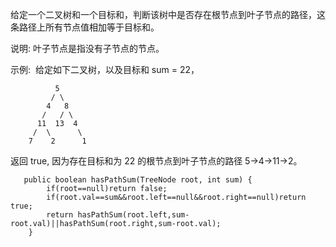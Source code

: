 给定一个二叉树和一个目标和，判断该树中是否存在根节点到叶子节点的路径，这条路径上所有节点值相加等于目标和。

说明: 叶子节点是指没有子节点的节点。

示例: 
给定如下二叉树，以及目标和 sum = 22，

              5
             / \
            4   8
           /   / \
          11  13  4
         /  \      \
        7    2      1
返回 true, 因为存在目标和为 22 的根节点到叶子节点的路径 5->4->11->2。

```
   public boolean hasPathSum(TreeNode root, int sum) {
        if(root==null)return false;
        if(root.val==sum&&root.left==null&&root.right==null)return true;
        return hasPathSum(root.left,sum-root.val)||hasPathSum(root.right,sum-root.val);
    }
```
